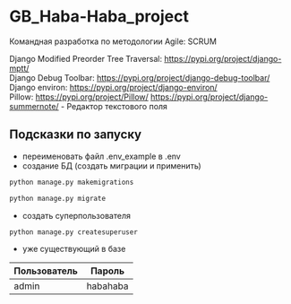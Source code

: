 # GB_Haba-Haba_project
Командная разработка по методологии Agile: SCRUM

Django Modified Preorder Tree Traversal: https://pypi.org/project/django-mptt/ \
Django Debug Toolbar: https://pypi.org/project/django-debug-toolbar/ \
Django environ: https://pypi.org/project/django-environ/ \
Pillow: https://pypi.org/project/Pillow/
https://pypi.org/project/django-summernote/ - Редактор текстового поля


## Подсказки по запуску
- переименовать файл .env_example в .env
- создание БД (создать миграции и применить)
```sh
python manage.py makemigrations
```
```sh
python manage.py migrate
```
- создать суперпользователя
```sh
python manage.py createsuperuser
```

- уже существующий в базе

| Пользователь | Пароль   |
|--------------|----------|
| admin        | habahaba |